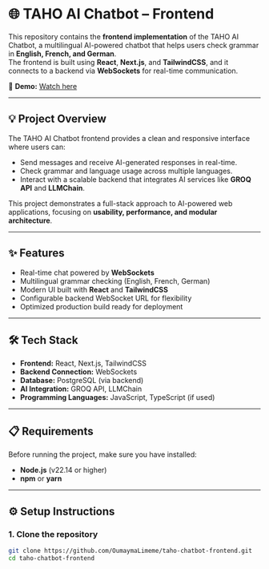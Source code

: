 # 🌐 TAHO AI Chatbot – Frontend  

This repository contains the **frontend implementation** of the TAHO AI Chatbot, a multilingual AI-powered chatbot that helps users check grammar in **English, French, and German**.  
The frontend is built using **React**, **Next.js**, and **TailwindCSS**, and it connects to a backend via **WebSockets** for real-time communication.

🎥 **Demo:** [Watch here](https://drive.google.com/file/d/1bWydmMDwCvFNxKxfcntU9ZGF_kh6C78R/view)  

---

## 💡 Project Overview
The TAHO AI Chatbot frontend provides a clean and responsive interface where users can:
- Send messages and receive AI-generated responses in real-time.
- Check grammar and language usage across multiple languages.
- Interact with a scalable backend that integrates AI services like **GROQ API** and **LLMChain**.

This project demonstrates a full-stack approach to AI-powered web applications, focusing on **usability, performance, and modular architecture**.

---

## ✨ Features
- Real-time chat powered by **WebSockets**  
- Multilingual grammar checking (English, French, German)  
- Modern UI built with **React** and **TailwindCSS**  
- Configurable backend WebSocket URL for flexibility  
- Optimized production build ready for deployment  

---

## 🛠️ Tech Stack
- **Frontend:** React, Next.js, TailwindCSS  
- **Backend Connection:** WebSockets  
- **Database:** PostgreSQL (via backend)  
- **AI Integration:** GROQ API, LLMChain  
- **Programming Languages:** JavaScript, TypeScript (if used)  

---

## 📋 Requirements
Before running the project, make sure you have installed:
- **Node.js** (v22.14 or higher)  
- **npm** or **yarn**  

---

## ⚙️ Setup Instructions  

### 1. Clone the repository
```bash
git clone https://github.com/OumaymaLimeme/taho-chatbot-frontend.git
cd taho-chatbot-frontend

